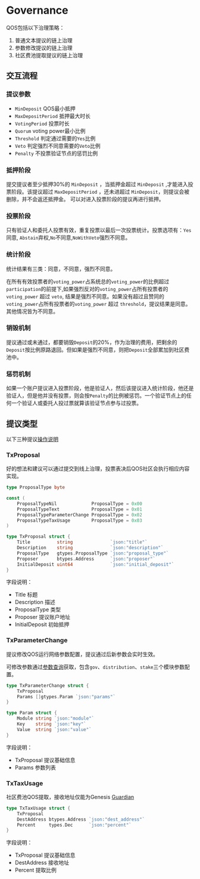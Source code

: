 # Governance

QOS包括以下治理策略：

1. 普通文本提议的链上治理
2. 参数修改提议的链上治理
3. 社区费池提取提议的链上治理

## 交互流程

### 提议参数

* `MinDeposit` QOS最小抵押
* `MaxDepositPeriod` 抵押最大时长 
* `VotingPeriod` 投票时长
* `Quorum` voting power最小比例
* `Threshold` 判定通过需要的`Yes`比例
* `Veto` 判定强烈不同意需要的`Veto`比例
* `Penalty` 不投票验证节点的惩罚比例

### 抵押阶段
提交提议者至少抵押30%的 `MinDeposit` ，当抵押金超过 `MinDeposit` ,才能进入投票阶段。该提议超过 `MaxDepositPeriod` ，还未进超过 `MinDeposit`，则提议会被删除，并不会返还抵押金。 
可以对进入投票阶段的提议再进行抵押。

### 投票阶段
只有验证人和委托人投票有效，重复投票以最后一次投票统计。投票选项有：`Yes`同意, `Abstain`弃权,`No`不同意,`NoWithVeto`强烈不同意。

### 统计阶段

统计结果有三类：同意，不同意，强烈不同意。

在所有有效投票者的`voting_power`占系统总的`voting_power`的比例超过`participation`的前提下,如果强烈反对的`voting_power`占所有投票者的`voting_power` 超过 `veto`, 结果是强烈不同意。如果没有超过且赞同的`voting_power`占所有投票者的`voting_power` 超过 `threshold`，提议结果是同意。其他情况皆为不同意。

### 销毁机制

提议通过或未通过，都要销毁`Deposit`的20%，作为治理的费用，把剩余的`Deposit`按比例原路退回。但如果是强烈不同意，则把`Deposit`全部累加到社区费池中。

### 惩罚机制

如果一个账户提议进入投票阶段，他是验证人，然后该提议进入统计阶段，他还是验证人，但是他并没有投票，则会按`Penalty`的比例被惩罚。一个验证节点上的任何一个验证人或委托人投过票就算该验证节点参与过投票。

## 提议类型

以下三种提议[操作说明](../client/qoscli.md#提交提议)

### TxProposal

好的想法和建议可以通过提交到线上治理，投票表决后QOS社区会执行相应内容实现。

```go
type ProposalType byte

const (
	ProposalTypeNil             ProposalType = 0x00
	ProposalTypeText            ProposalType = 0x01
	ProposalTypeParameterChange ProposalType = 0x02
	ProposalTypeTaxUsage        ProposalType = 0x03
)

type TxProposal struct {
	Title          string              `json:"title"`          
	Description    string              `json:"description"`    
	ProposalType   gtypes.ProposalType `json:"proposal_type"`  
	Proposer       btypes.Address      `json:"proposer"`       
	InitialDeposit uint64              `json:"initial_deposit"`
}
```
字段说明：
- Title 标题
- Description 描述
- ProposalType 类型
- Proposer 提议账户地址
- InitialDeposit 初始抵押


### TxParameterChange

提议修改QOS运行网络参数配置，提议通过后新参数会实时生效。

可修改参数通过[参数查询](../client/qoscli.md#参数查询)获取，包含`gov`、`distribution`、`stake`三个模块参数配置。

```go
type TxParameterChange struct {
	TxProposal
	Params []gtypes.Param `json:"params"`
}

type Param struct {
	Module string `json:"module"`
	Key    string `json:"key"`
	Value  string `json:"value"`
}
```

字段说明：
- TxProposal 提议基础信息
- Params 参数列表

### TxTaxUsage

社区费池QOS提取，接收地址仅能为Genesis [Guardian](guardian.md)

```go
type TxTaxUsage struct {
	TxProposal
	DestAddress btypes.Address `json:"dest_address"`
	Percent     types.Dec      `json:"percent"`
}
```

字段说明：
- TxProposal 提议基础信息
- DestAddress 接收地址
- Percent 提取比例

